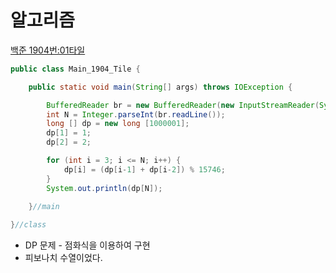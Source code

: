 # 알고리즘
[백준 1904번:01타일](https://www.acmicpc.net/problem/1904)

```java
public class Main_1904_Tile {

	public static void main(String[] args) throws IOException {

		BufferedReader br = new BufferedReader(new InputStreamReader(System.in));
		int N = Integer.parseInt(br.readLine());
		long [] dp = new long [1000001];
		dp[1] = 1;
		dp[2] = 2;

		for (int i = 3; i <= N; i++) {
			dp[i] = (dp[i-1] + dp[i-2]) % 15746;
		}
		System.out.println(dp[N]);
		
	}//main

}//class
```
- DP 문제 - 점화식을 이용하여 구현
- 피보나치 수열이었다.
